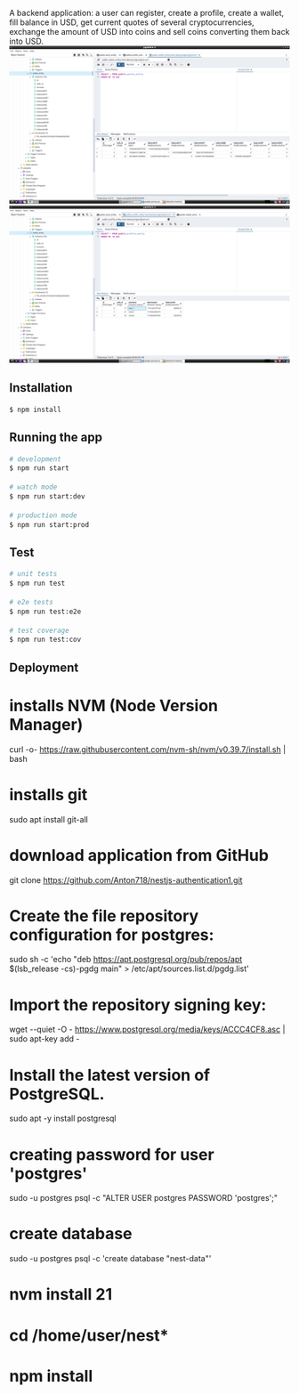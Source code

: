 A backend application: a user can register, create a profile, create a wallet, fill balance in USD, get current quotes of several cryptocurrencies, exchange the amount of USD into coins and sell coins converting them back into USD.
![alt text](<screenshots/Screenshot from 2024-03-16 21-09-52.png>)
![alt text](<screenshots/Screenshot from 2024-03-16 21-10-07.png>)

## Installation

```bash
$ npm install
```

## Running the app

```bash
# development
$ npm run start

# watch mode
$ npm run start:dev

# production mode
$ npm run start:prod
```

## Test

```bash
# unit tests
$ npm run test

# e2e tests
$ npm run test:e2e

# test coverage
$ npm run test:cov
```

## Deployment
# installs NVM (Node Version Manager)

curl -o- https://raw.githubusercontent.com/nvm-sh/nvm/v0.39.7/install.sh | bash

# installs git

sudo apt install git-all

# download application from GitHub

git clone https://github.com/Anton718/nestjs-authentication1.git

# Create the file repository configuration for postgres:
sudo sh -c 'echo "deb https://apt.postgresql.org/pub/repos/apt $(lsb_release -cs)-pgdg main" > /etc/apt/sources.list.d/pgdg.list'

# Import the repository signing key:
wget --quiet -O - https://www.postgresql.org/media/keys/ACCC4CF8.asc | sudo apt-key add -

# Install the latest version of PostgreSQL.
sudo apt -y install postgresql

# creating password for user 'postgres'

sudo -u postgres psql -c "ALTER USER postgres PASSWORD 'postgres';"

# create database

sudo -u postgres psql -c 'create database "nest-data"'

# nvm install 21

# cd /home/user/nest*

# npm install
